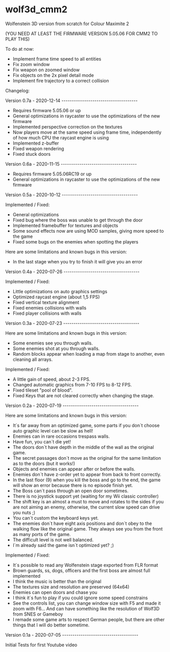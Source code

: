 # wolf3d_cmm2
Wolfenstein 3D version from scratch for Colour Maximite 2

(YOU NEED AT LEAST THE FIRMWARE VERSION 5.05.06 FOR CMM2 TO PLAY THIS)

To do at now:
- Implement frame time speed to all entities
- Fix zoom window
- Fix weapon on zoomed window
- Fix objects on the 2x pixel detail mode
- Implement fire trajectory to a correct collision

Changelog:

Version 0.7a - 2020-12-14 -------------------------------------
- Requires firmware 5.05.06 or up
- General optimizations in raycaster to use the optimizations of the new firmware
- Implemented perspective correction on the textures
- Now players move at the same speed using frame time, independently of how much CPU the raycast engine is using
- Implemented z-buffer
- Fixed weapon rendering
- Fixed stuck doors


Version 0.6a - 2020-11-15 -------------------------------------
- Requires firmware 5.05.06RC19 or up
- General optimizations in raycaster to use the optimizations of the new firmware


Version 0.5a - 2020-10-12 -------------------------------------

Implemented / Fixed:
- General optimizations
- Fixed bug where the boss was unable to get through the door
- Implemented framebuffer for textures and objects
- Some sound effects now are using MOD samples, giving more speed to the game
- Fixed some bugs on the enemies when spotting the players

Here are some limitations and known bugs in this version:
- In the last stage when you try to finish it will give you an error


Version 0.4a - 2020-07-26 -------------------------------------

Implemented / Fixed:
- Little optimizations on auto graphics settings
- Optimized raycast engine (about 1,5 FPS)
- Fixed vertical texture alignment
- Fixed enemies collisions with walls
- Fixed player collisions with walls


Version 0.3a - 2020-07-23 -------------------------------------

Here are some limitations and known bugs in this version:
- Some enemies see you through walls.
- Some enemies shot at you through walls.
- Random blocks appear when loading a map from stage to another, even cleaning all arrays.

Implemented / Fixed:
- A little gain of speed, about 2-3 FPS.
- Changed automatic graphics from 7-10 FPS to 8-12 FPS.
- Fixed tileset "pool of blood".
- Fixed Keys that are not cleared correctly when changing the stage.


Version 0.2a - 2020-07-19 -------------------------------------

Here are some limitations and known bugs in this version:
- It´s far away from an optimized game, some parts if you don´t choose auto graphic level can be slow as hell!
- Enemies can in rare occasions trespass walls.
- Have fun, you can´t die yet!
- The doors don´t have depth in the middle of the wall as the original game.
- The secret passages don´t move as the original for the same limitation as to the doors (but it works!)
- Objects and enemies can appear after or before the walls.
- Enemies don´t have z-order yet to appear from back to front correctly.
- In the last floor (9) when you kill the boss and go to the end, the game will show an error because there is no episode finish yet.
- The Boss can´t pass through an open door sometimes.
- There is no joystick support yet (waiting for my Wii classic controller)
- The shift key is an almost a must to move and rotates to the sides if you are not aiming an enemy, otherwise, the current slow speed can drive you nuts ;)
- You can´t custom the keyboard keys yet.
- The enemies don´t have eight axis positions and don´t obey to the walking flow like the original game. They always see you from the front as many ports of the game.
- The difficult level is not well balanced.
- I´m already said the game isn´t optimized yet? ;)

Implemented / Fixed:
- It´s possible to read any Wolfenstein stage exported from FLR format
- Brown guards, ss, dogs, officers and the first boss are almost full implemented
- I think the music is better than the original
- The textures size and resolution are preserved (64x64)
- Enemies can open doors and chase you
- I think it´s fun to play if you could ignore some speed constrains
- See the controls list, you can change window size with F5 and made it zoom with F6... And can have something like the resolution of Wolf3D from SNES or Gameboy
- I remade some game arts to respect German people, but there are other things that I will do better sometime.


Version 0.1a - 2020-07-05 -------------------------------------

Initial Tests for first Youtube video
